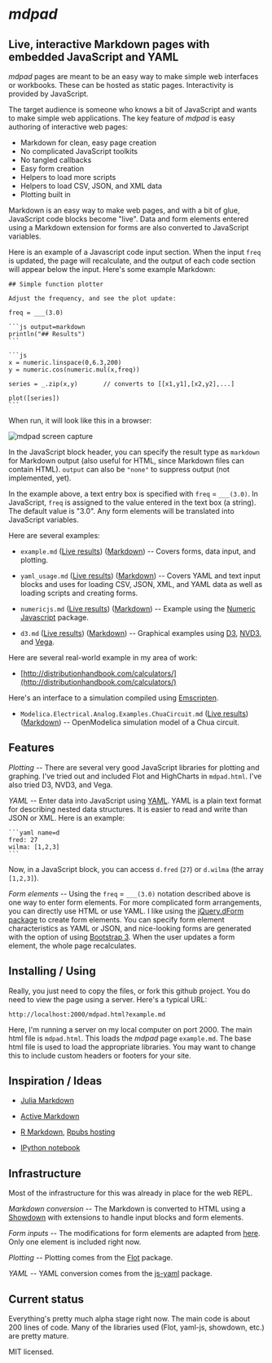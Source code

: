 # *mdpad*

## Live, interactive Markdown pages with embedded JavaScript and YAML

*mdpad* pages are meant to be an easy way to make simple web
interfaces or workbooks. These can be hosted as static pages.
Interactivity is provided by JavaScript. 

The target audience is someone who knows a bit of JavaScript and wants
to make simple web applications. The key feature of *mdpad* is easy
authoring of interactive web pages:

- Markdown for clean, easy page creation
- No complicated JavaScript toolkits
- No tangled callbacks
- Easy form creation
- Helpers to load more scripts
- Helpers to load CSV, JSON, and XML data
- Plotting built in

Markdown is an easy way to make web pages, and with a bit of glue,
JavaScript code blocks become "live". Data and form elements entered
using a Markdown extension for forms are also converted to JavaScript
variables.

Here is an example of a Javascript code input section. When the input
`freq` is updated, the page will recalculate, and the output of each
code section will appear below the input. Here's some example
Markdown:

    ## Simple function plotter

    Adjust the frequency, and see the plot update:
    
    freq = ___(3.0) 
    
    ```js output=markdown 
    println("## Results")
    ```

    ```js
    x = numeric.linspace(0,6.3,200)
    y = numeric.cos(numeric.mul(x,freq))
    
    series = _.zip(x,y)       // converts to [[x1,y1],[x2,y2],...]
    
    plot([series])
    ```
    
When run, it will look like this in a browser:

![mdpad screen capture](https://tshort.github.com/mdpad/mdpad_screenshot.png)

In the JavaScript block header, you can specify the result type as
`markdown` for Markdown output (also useful for HTML, since Markdown
files can contain HTML). `output` can also be `"none"` to suppress
output (not implemented, yet). 

In the example above, a text entry box is specified with `freq` =
`___(3.0)`. In JavaScript, `freq` is assigned to the value entered in the
text box (a string). The default value is "3.0". Any form elements
will be translated into JavaScript variables. 

Here are several examples:

* `example.md` 
  ([Live results](https://tshort.github.com/mdpad/mdpad.html?example.md))
  ([Markdown](https://tshort.github.com/mdpad/example.md))
  -- Covers forms, data input, and plotting.

* `yaml_usage.md`
  ([Live results](https://tshort.github.com/mdpad/mdpad.html?yaml_usage.md))
  ([Markdown](https://tshort.github.com/mdpad/yaml_usage.md))
  -- Covers YAML and text input blocks and uses for loading CSV, JSON,
  XML, and YAML data as well as loading scripts and creating forms.

* `numericjs.md`
  ([Live results](https://tshort.github.com/mdpad/mdpad.html?numericjs.md))
  ([Markdown](https://tshort.github.com/mdpad/numericjs.md))
  -- Example using the [Numeric Javascript](http://www.numericjs.com/)
     package.

* `d3.md`
  ([Live results](https://tshort.github.com/mdpad/mdpad.html?d3.md))
  ([Markdown](https://tshort.github.com/mdpad/d3.md))
  -- Graphical examples using [D3](http://d3js.org/),
     [NVD3](http://nvd3.org/), and [Vega](http://trifacta.github.io/vega/).

Here are several real-world example in my area of work:

* [http://distributionhandbook.com/calculators/](http://distributionhandbook.com/calculators/)

Here's an interface to a simulation compiled using
[Emscripten](http://emscripten.org/).

* `Modelica.Electrical.Analog.Examples.ChuaCircuit.md`
  ([Live results](https://tshort.github.com/mdpad/mdpad.html?Modelica.Electrical.Analog.Examples.ChuaCircuit.md))
  ([Markdown](https://tshort.github.com/mdpad/Modelica.Electrical.Analog.Examples.ChuaCircuit.md))
  -- OpenModelica simulation model of a Chua circuit.


## Features

*Plotting* -- There are several very good JavaScript libraries for plotting and
graphing. I've tried out and included Flot and HighCharts in
`mdpad.html`. I've also tried D3, NVD3, and Vega.

*YAML* -- Enter data into JavaScript using [YAML](www.yaml.org). YAML
is a plain text format for describing nested data structures. It is
easier to read and write than JSON or XML. Here is an example:

    ```yaml name=d
    fred: 27
    wilma: [1,2,3]
    ```

Now, in a JavaScript block, you can access `d.fred` (`27`) or
`d.wilma` (the array `[1,2,3]`).

*Form elements* -- Using the `freq` = `___(3.0)` notation described
above is one way to enter form elements. For more complicated form
arrangements, you can directly use HTML or use YAML. I like using the
[jQuery.dForm package](http://daffl.github.io/jquery.dform/) to create
form elements. You can specify form element characteristics as YAML or
JSON, and nice-looking forms are generated with the option of using
[Bootstrap 3](http://getbootstrap.com). When the user updates a form
element, the whole page recalculates.

## Installing / Using

Really, you just need to copy the files, or fork this github project.
You do need to view the page using a server. Here's a typical URL:

    http://localhost:2000/mdpad.html?example.md

Here, I'm running a server on my local computer on port 2000. The main
html file is `mdpad.html`. This loads the *mdpad* page `example.md`.
The base html file is used to load the appropriate libraries. You may
want to change this to include custom headers or footers for your
site. 

## Inspiration / Ideas

* [Julia Markdown](https://github.com/tshort/JuliaMarkdown)

* [Active Markdown](http://activemarkdown.org)

* [R Markdown](http://rstudio.org/docs/authoring/using_markdown),
  [Rpubs hosting](http://rpubs.com/)

* [IPython notebook](http://ipython.org/ipython-doc/dev/interactive/htmlnotebook.html)

## Infrastructure

Most of the infrastructure for this was already in place for the web
REPL. 

*Markdown conversion* -- The Markdown is converted to HTML using a
[Showdown](https://github.com/coreyti/showdown/) with extensions to
handle input blocks and form elements. 

*Form inputs* -- The modifications for form elements are adapted from 
[here](https://github.com/brikis98/wmd). Only one element is included
right now.

*Plotting* -- Plotting comes from the
[Flot](http://www.flotcharts.org/) package. 

*YAML* -- YAML conversion comes from the
[js-yaml](https://github.com/nodeca/js-yaml) package. 


## Current status

Everything's pretty much alpha stage right now. The main code is about
200 lines of code. Many of the libraries used (Flot, yaml-js, showdown,
etc.) are pretty mature.

MIT licensed.
